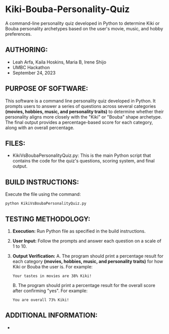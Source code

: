 # Kiki-Bouba-Personality-Quiz
A command-line personality quiz developed in Python to determine Kiki or Bouba personality archetypes based on the user's movie, music, and hobby preferences.

## AUTHORING: 
* Leah Arfa, Kaila Hoskins, Maria B, Irene Shijo
* UMBC Hackathon
* September 24, 2023

## PURPOSE OF SOFTWARE: 
This software is a command line personality quiz developed in Python. It prompts users to answer a series of questions across several categories **(movies, hobbies, music, and personality traits)** to determine whether their personality aligns more closely with the "Kiki" or "Bouba" shape archetype. The final output provides a percentage-based score for each category, along with an overall percentage.
  
## FILES: 
* KikiVsBoubaPersonalityQuiz.py: This is the main Python script that contains the code for the quiz's questions, scoring system, and final output.
   
## BUILD INSTRUCTIONS: 
Execute the file using the command:
  ```
  python KikiVsBoubaPersonalityQuiz.py
  ```

## TESTING METHODOLOGY: 
1.  **Execution:** Run Python file as specified in the build instructions.
2.  **User Input:** Follow the prompts and answer each question on a scale of 1 to 10.
3. **Output Verification:**
   A. The program should print a percentage result for each category **(movies, hobbies, music, and personality traits)** for how Kiki or Bouba the user is. For example:
      ```
      Your tastes in movies are 38% Kiki!
      ```

   B. The program should print a percentage result for the overall score after confirming "yes". For example:
      ```
      You are overall 73% Kiki!
      ```

## ADDITIONAL INFORMATION:
* 
